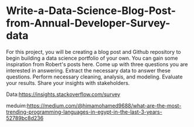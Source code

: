 # Write-a-Data-Science-Blog-Post-from-Annual-Developer-Survey-data
For this project, you will be creating a blog post and Github repository to begin building a data science portfolio of your own. You can gain some inspiration from Robert's posts here.  Come up with three questions you are interested in answering. Extract the necessary data to answer these questions. Perform necessary cleaning, analysis, and modeling. Evaluate your results. Share your insights with stakeholders.

Data:https://insights.stackoverflow.com/survey 

meduim:https://medium.com/@himamohamed9688/what-are-the-most-trending-programming-languages-in-egypt-in-the-last-3-years-52789bc8d236
